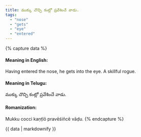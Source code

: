 ```yaml
---
title: ముక్కు చొచ్చి కంట్లో ప్రవేశించే వాడు.
tags:
  - "nose"
  - "gets"
  - "eye"
  - "entered"
---
```


{% capture data %}
#### Meaning in English:
Having entered the nose, he gets into the eye.
A skillful rogue.

#### Meaning in Telugu:
ముక్కు చొచ్చి కంట్లో ప్రవేశించే వాడు.

#### Romanization:
Mukku cocci kaṇṭlō pravēśin̄cē vāḍu.
{% endcapture %}

{{ data | markdownify }}

